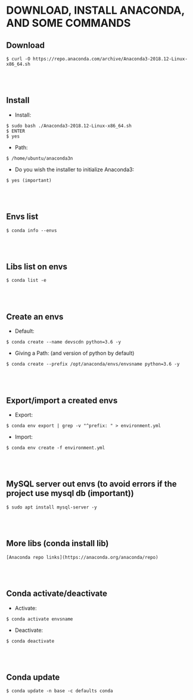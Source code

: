 # DOWNLOAD, INSTALL ANACONDA, AND SOME COMMANDS 

## Download
```
$ curl -O https://repo.anaconda.com/archive/Anaconda3-2018.12-Linux-x86_64.sh
```
<br><br>
## Install
* Install:
```
$ sudo bash ./Anaconda3-2018.12-Linux-x86_64.sh
$ ENTER
$ yes
```
* Path:
```
$ /home/ubuntu/anaconda3n
```
* Do you wish the installer to initialize Anaconda3:
```
$ yes (important)
```
<br><br>
## Envs list
```
$ conda info --envs
```
<br><br>
## Libs list on envs
```
$ conda list -e
```
<br><br>
## Create an envs
* Default:
```
$ conda create --name devscdn python=3.6 -y
```
* Giving a Path: (and version of python by default)
```
$ conda create --prefix /opt/anaconda/envs/envsname python=3.6 -y
```
<br><br>
## Export/import a created envs
* Export:
```
$ conda env export | grep -v "^prefix: " > environment.yml
```
* Import:
```
$ conda env create -f environment.yml
```
<br><br>
## MySQL server out envs (to avoid errors if the project use mysql db (important))
```
$ sudo apt install mysql-server -y
```
<br><br>
## More libs (conda install lib)
```
[Anaconda repo links](https://anaconda.org/anaconda/repo)
```
<br><br>
## Conda activate/deactivate
* Activate:
```
$ conda activate envsname
```
* Deactivate:
```
$ conda deactivate
```
<br><br>
## Conda update
```
$ conda update -n base -c defaults conda
```